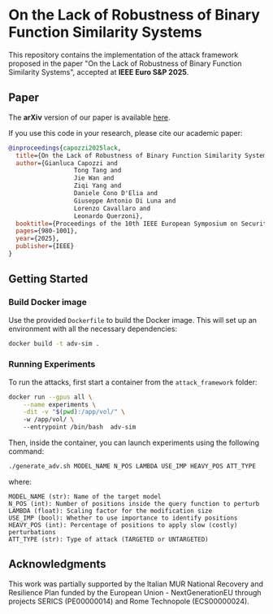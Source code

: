 # On the Lack of Robustness of Binary Function Similarity Systems
This repository contains the implementation of the attack framework proposed in the paper "On the Lack of Robustness of Binary Function Similarity Systems", accepted at **IEEE Euro S&P 2025**.

## Paper

The **arXiv** version of our paper is available [here](https://arxiv.org/abs/2412.04163).

If you use this code in your research, please cite our academic paper:

```bibtex
@inproceedings{capozzi2025lack,
  title={On the Lack of Robustness of Binary Function Similarity Systems},
  author={Gianluca Capozzi and
                  Tong Tang and
                  Jie Wan and
                  Ziqi Yang and
                  Daniele Cono D'Elia and
                  Giuseppe Antonio Di Luna and
                  Lorenzo Cavallaro and
                  Leonardo Querzoni},
  booktitle={Proceedings of the 10th IEEE European Symposium on Security and Privacy (IEEE EuroS\&P '25)},
  pages={980-1001},
  year={2025},
  publisher={IEEE}
}
```

## Getting Started

### Build Docker image

Use the provided <code>Dockerfile</code> to build the Docker image. This will set up an environment with all the necessary dependencies:

```bash
docker build -t adv-sim .
```

### Running Experiments

To run the attacks, first start a container from the ```attack_framework``` folder:

```bash
docker run --gpus all \
    --name experiments \
    -dit -v "$(pwd):/app/vol/" \ 
    -w /app/vol/ \ 
    --entrypoint /bin/bash  adv-sim
```

Then, inside the container, you can launch experiments using the following command:

```bash
./generate_adv.sh MODEL_NAME N_POS LAMBDA USE_IMP HEAVY_POS ATT_TYPE
```

where:

```
MODEL_NAME (str): Name of the target model
N_POS (int): Number of positions inside the query function to perturb
LAMBDA (float): Scaling factor for the modification size
USE_IMP (bool): Whether to use importance to identify positions
HEAVY_POS (int): Percentage of positions to apply slow (costly) perturbations
ATT_TYPE (str): Type of attack (TARGETED or UNTARGETED)
```

## Acknowledgments
This work was partially supported by the Italian MUR National Recovery and Resilience Plan funded by the European Union - NextGenerationEU through projects SERICS (PE00000014) and Rome Technopole (ECS00000024).
